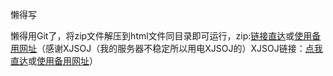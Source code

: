 懒得写

懒得用Git了，将zip文件解压到html文件同目录即可运行，zip:[链接直达](http://121.5.15.134/file/33/CodingBeliever_b0y%E6%95%B4%E7%90%86%E7%9A%84%E5%A5%B3%E5%A4%B4%E5%A4%A7%E5%85%A8.zip)或[使用备用网址](https://xjsoj.ac.cn/file/33/CodingBeliever_b0y%E6%95%B4%E7%90%86%E7%9A%84%E5%A5%B3%E5%A4%B4%E5%A4%A7%E5%85%A8.zip)（感谢XJSOJ（我的服务器不稳定所以用电XJSOJ的）XJSOJ链接：[点我直达](https://xjsoj.ac.cn/)或[使用备用网址](http://121.5.15.134/)）
